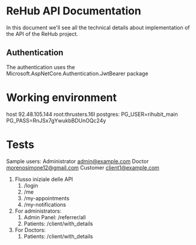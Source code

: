 # ReHub API Documentation
In this document we'll see all the technical details about implementation of the API of the ReHub project.

## Authentication
The authentication uses the Microsoft.AspNetCore.Authentication.JwtBearer package

# Working environment
host 92.48.105.144
root:thrusters.16I
postgres:
PG_USER=rihubit_main
PG_PASS=RnJSx7gYwukbBDUnOQc24y


# Tests
Sample users: 
Administrator admin@example.com
Doctor morenosimone12@gmail.com
Customer client1@example.com

1. Flusso iniziale delle API
    1. /login
    2. /me
    3. /my-appointments
    4. /my-notifications
2. For administrators:
    1. Admin Panel: /referrer/all
    2. Patients: /client/with_details
3. For Doctors:
    1. Patients: /client/with_details